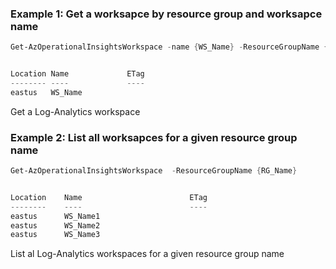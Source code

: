 ### Example 1: Get a worksapce by resource group and worksapce name
```powershell
Get-AzOperationalInsightsWorkspace -name {WS_Name} -ResourceGroupName {RG_Name}


Location Name             ETag
-------- ----             ----
eastus   WS_Name

```
Get a Log-Analytics workspace

### Example 2: List all worksapces for a given resource group name
```powershell
Get-AzOperationalInsightsWorkspace  -ResourceGroupName {RG_Name}


Location    Name                        ETag
--------    ----                        ----
eastus      WS_Name1
eastus      WS_Name2
eastus      WS_Name3

```
List al Log-Analytics workspaces for a given resource group name
